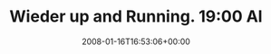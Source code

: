 ---
retweeted: false
source: <a href="http://twitter.com" rel="nofollow">Twitter Web Client</a>
entities:
  hashtags: []
  symbols: []
  user_mentions: []
  urls: []
display_text_range:
- '0'
- '102'
favorite_count: '0'
id_str: '606024342'
truncated: false
retweet_count: '0'
id: '606024342'
created_at: Wed Jan 16 16:53:06 +0000 2008
favorited: false
full_text: Wieder up and Running. 19:00 Aldi, 20:00 Pizza, 21:00 Projektmeeting. Das
  schreit nach einem Kaffee...
lang: de
tags:
- pesos:twitter
date: '2008-01-16T16:53:06+00:00'
src: https://twitter.com/bascht/status/606024342
original_url: https://twitter.com/bascht/status/606024342
type: twitter_tweet
text: Wieder up and Running. 19:00 Aldi, 20:00 Pizza, 21:00 Projektmeeting. Das schreit
  nach einem Kaffee...
title: Wieder up and Running. 19:00 Al

---